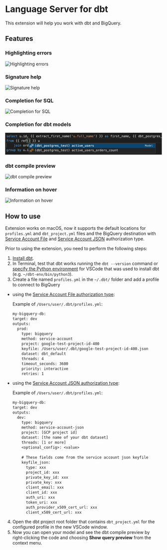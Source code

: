 # Language Server for dbt

This extension will help you work with dbt and BigQuery.

## Features

### Highlighting errors

![Highlighting errors](images/HighlightingErrors.png)

### Signature help

![Signature help](images/SignatureHelp.png)

### Completion for SQL

![Completion for SQL](images/Completion.png)

### Completion for dbt models

![Completion for dbt models](images/CompletionForModels.png)

### dbt compile preview

![dbt compile preview](images/dbtCompilePreview.png)

### Information on hover

![Information on hover](images/InformationOnHover.png)

## How to use

Extension works on macOS, now it supports the default locations for `profiles.yml` and `dbt_project.yml` files and the BigQuery destination with [Service Account File](https://docs.getdbt.com/reference/warehouse-profiles/bigquery-profile#service-account-file) and [Service Account JSON](https://docs.getdbt.com/reference/warehouse-profiles/bigquery-profile#service-account-json) authorization type.

Prior to using the extension, you need to perform the following steps:
1. [Install dbt](https://docs.getdbt.com/dbt-cli/installation).
2. In Terminal, test that dbt works running the `dbt --version` command or [specify the Python environment](https://code.visualstudio.com/docs/python/environments#_manually-specify-an-interpreter) for VSCode that was used to install dbt (e.g. `~/dbt-env/bin/python3`).
3. Create a file named `profiles.yml` in the `~/.dbt/` folder and add a profile to connect to BigQuery
  - using the [Service Account File authorization type](https://docs.getdbt.com/reference/warehouse-profiles/bigquery-profile#service-account-file):

      Example of `/Users/user/.dbt/profiles.yml`:
      ``` 
      my-bigquery-db:
      target: dev
      outputs:
        prod:
          type: bigquery
          method: service-account
          project: google-test-project-id-400
          keyfile: /Users/user/.dbt/google-test-project-id-400.json
          dataset: dbt_default
          threads: 4
          timeout_seconds: 3600
          priority: interactive
          retries: 1
      ```

  - using the [Service Account JSON authorization type](https://docs.getdbt.com/reference/warehouse-profiles/bigquery-profile#service-account-json):

      Example of `/Users/user/.dbt/profiles.yml`:
      ``` 
      my-bigquery-db:
      target: dev
      outputs:
        dev:
          type: bigquery
          method: service-account-json
          project: [GCP project id]
          dataset: [the name of your dbt dataset]
          threads: [1 or more]
          <optional_config>: <value>

          # These fields come from the service account json keyfile
          keyfile_json:
            type: xxx
            project_id: xxx
            private_key_id: xxx
            private_key: xxx
            client_email: xxx
            client_id: xxx
            auth_uri: xxx
            token_uri: xxx
            auth_provider_x509_cert_url: xxx
            client_x509_cert_url: xxx
      ```

4. Open the dbt project root folder that contains `dbt_project.yml` for the configured profile in the new VSCode window.
5. Now you can open your model and see the dbt compile preview by right-clicking the code and choosing **Show query preview** from the context menu.
